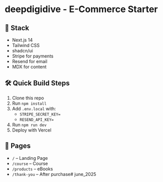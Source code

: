 #   deepdigidive - E-Commerce Starter

## 🧩 Stack
- Next.js 14
- Tailwind CSS
- shadcn/ui
- Stripe for payments
- Resend for email
- MDX for content

## 🛠 Quick Build Steps
1. Clone this repo
2. Run `npm install`
3. Add `.env.local` with:
   - `STRIPE_SECRET_KEY=`
   - `RESEND_API_KEY=`
4. Run `npm run dev`
5. Deploy with Vercel

## 🧱 Pages
- `/` – Landing Page
- `/course` – Course
- `/products` – eBooks
- `/thank-you` – After purchase# june_2025

